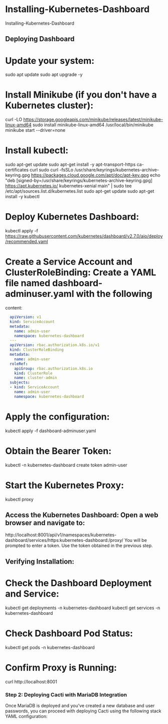 # Installing-Kubernetes-Dashboard
Installing-Kubernetes-Dashboard

## Deploying Dashboard

# Update your system:
sudo apt update
sudo apt upgrade -y

# Install Minikube (if you don't have a Kubernetes cluster):
curl -LO https://storage.googleapis.com/minikube/releases/latest/minikube-linux-amd64
sudo install minikube-linux-amd64 /usr/local/bin/minikube
minikube start --driver=none

# Install kubectl:
sudo apt-get update
sudo apt-get install -y apt-transport-https ca-certificates curl
sudo curl -fsSLo /usr/share/keyrings/kubernetes-archive-keyring.gpg https://packages.cloud.google.com/apt/doc/apt-key.gpg
echo "deb [signed-by=/usr/share/keyrings/kubernetes-archive-keyring.gpg] https://apt.kubernetes.io/ kubernetes-xenial main" | sudo tee /etc/apt/sources.list.d/kubernetes.list
sudo apt-get update
sudo apt-get install -y kubectl


# Deploy Kubernetes Dashboard:
kubectl apply -f https://raw.githubusercontent.com/kubernetes/dashboard/v2.7.0/aio/deploy/recommended.yaml

# Create a Service Account and ClusterRoleBinding: Create a YAML file named dashboard-adminuser.yaml with the following
content:
```yaml
  apiVersion: v1
  kind: ServiceAccount
  metadata:
    name: admin-user
    namespace: kubernetes-dashboard
  ---
  apiVersion: rbac.authorization.k8s.io/v1
  kind: ClusterRoleBinding
  metadata:
    name: admin-user
  roleRef:
    apiGroup: rbac.authorization.k8s.io
    kind: ClusterRole
    name: cluster-admin
  subjects:
  - kind: ServiceAccount
    name: admin-user
    namespace: kubernetes-dashboard
```


# Apply the configuration:
 kubectl apply -f dashboard-adminuser.yaml


# 	Obtain the Bearer Token:
  kubectl -n kubernetes-dashboard create token admin-user


# 	Start the Kubernetes Proxy:
  kubectl proxy


## 	Access the Kubernetes Dashboard: Open a web browser and navigate to:
http://localhost:8001/api/v1/namespaces/kubernetes-dashboard/services/https:kubernetes-dashboard:/proxy/
You will be prompted to enter a token. Use the token obtained in the previous step.


## Verifying Installation:
# 	Check the Dashboard Deployment and Service:
kubectl get deployments -n kubernetes-dashboard
kubectl get services -n kubernetes-dashboard

# 	Check Dashboard Pod Status:
kubectl get pods -n kubernetes-dashboard

# 	Confirm Proxy is Running:
curl http://localhost:8001



### Step 2: Deploying Cacti with MariaDB Integration
Once MariaDB is deployed and you've created a new database and user passwords, you can proceed with deploying Cacti using the following stack YAML configuration:









